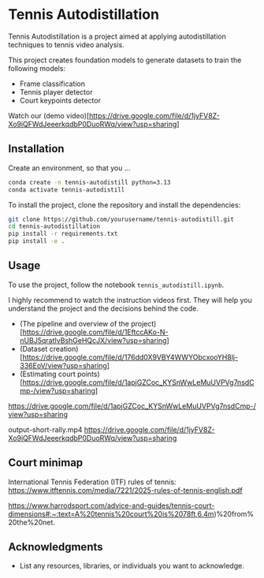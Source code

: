 # Tennis Autodistillation

Tennis Autodistillation is a project aimed at applying autodistillation techniques to tennis video analysis.

This project creates foundation models to generate datasets to train the following models:
- Frame classification
- Tennis player detector
- Court keypoints detector

Watch our (demo video)[https://drive.google.com/file/d/1jyFV8Z-Xo9iQFWdJeeerkqdbP0DuoRWq/view?usp=sharing]
## Installation

Create an environment, so that you ...
```bash
conda create -n tennis-autodistill python=3.13
conda activate tennis-autodistill
```

To install the project, clone the repository and install the dependencies:
```bash
git clone https://github.com/yourusername/tennis-autodistill.git
cd tennis-autodistillation
pip install -r requirements.txt
pip install -e .
```

## Usage

To use the project, follow the notebook `tennis_autodistill.ipynb`.

I highly recommend to watch the instruction videos first. They will help you understand the project and the decisions behind the code.
- (The pipeline and overview of the project)[https://drive.google.com/file/d/1EftccAKo-N-nUBJ5qratIvBshGeHQcJX/view?usp=sharing]
- (Dataset creation)[https://drive.google.com/file/d/176dd0X9VBY4WWYObcxooYH8lj-336EoV/view?usp=sharing]
- (Estimating court points)[https://drive.google.com/file/d/1apjGZCoc_KYSnWwLeMuUVPVg7nsdCmp-/view?usp=sharing]




https://drive.google.com/file/d/1apjGZCoc_KYSnWwLeMuUVPVg7nsdCmp-/view?usp=sharing

output-short-rally.mp4
https://drive.google.com/file/d/1jyFV8Z-Xo9iQFWdJeeerkqdbP0DuoRWq/view?usp=sharing




## Court minimap
International Tennis Federation (ITF) rules of tennis:
https://www.itftennis.com/media/7221/2025-rules-of-tennis-english.pdf

https://www.harrodsport.com/advice-and-guides/tennis-court-dimensions#:~:text=A%20tennis%20court%20is%2078ft,6.4m)%20from%20the%20net.


## Acknowledgments

- List any resources, libraries, or individuals you want to acknowledge.

